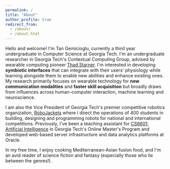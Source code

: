 ```yaml
---
permalink: /
title: "About"
author_profile: true
redirect_from: 
  - /about/
  - /about.html
---
```


Hello and welcome! I'm Tan Gemicioglu, currently a third year undergraduate in Computer Science at Georgia Tech. I'm an undergraduate researcher in Georgia Tech's Contextual Computing Group, advised by wearable computing pioneer [Thad Starner](https://www.cc.gatech.edu/home/thad/index.htm). I'm interested in developing **symbiotic interfaces** that can integrate with their users' physiology while learning alongside them to enable new abilities and enhance existing ones. My research primarily focuses on wearable technology for **new communication modalities** and **faster skill acquisition** but broadly draws from influences across human-computer interaction, machine learning and neuroscience.

I am also the Vice President of Georgia Tech's premier competitive robotics organization, [RoboJackets](https://robojackets.org/) where I direct the operations of 400 students in building, designing and programming robots for national and international competitions. Previously, I've been a teaching assistant for [CS6601: Artificial Intelligence](http://omscs.gatech.edu/cs-6601-artificial-intelligence) in Georgia Tech's Online Master's Program and developed web-based server infrastructure and data analytics platforms at Oracle.

In my free time, I enjoy cooking Mediterranean-Asian fusion food, and I'm an avid reader of science fiction and fantasy (especially those who lie between the genres!).